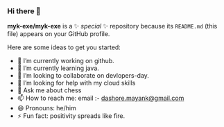 ### Hi there 👋


**myk-exe/myk-exe** is a ✨ _special_ ✨ repository because its `README.md` (this file) appears on your GitHub profile.

Here are some ideas to get you started:

- 🔭 I’m currently working on github.
- 🌱 I’m currently learning java.
- 👯 I’m looking to collaborate on devlopers-day.
- 🤔 I’m looking for help with my cloud skills
- 💬 Ask me about chess
- 📫 How to reach me: email :- dashore.mayank@gmail.com
- 😄 Pronouns: he/him
- ⚡ Fun fact: positivity spreads like fire.

